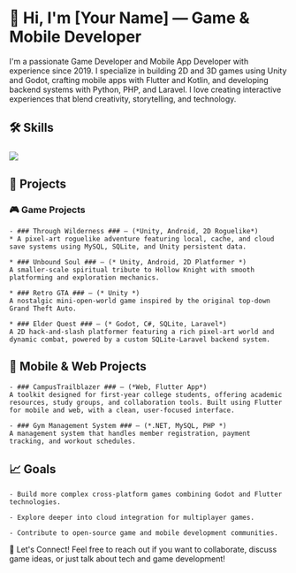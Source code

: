 # 👋 Hi, I'm [Your Name] — Game & Mobile Developer

I'm a passionate Game Developer and Mobile App Developer with experience since 2019. I specialize in building 2D and 3D games using Unity and Godot, crafting mobile apps with Flutter and Kotlin, and developing backend systems with Python, PHP, and Laravel.
I love creating interactive experiences that blend creativity, storytelling, and technology.
## 🛠 Skills
<h3 align="left"> <img src="https://skillicons.dev/icons?i=unity,unreal,flutter,kotlin,swift,androidstudio,react,nextjs,tailwind,nodejs,express,php,python,mysql,sqlite,cpp,typescript,javascript,postman,fsharp" /> </h3>


## 🚀 Projects
### 🎮 Game Projects

    - ### Through Wilderness ### — (*Unity, Android, 2D Roguelike*)
    * A pixel-art roguelike adventure featuring local, cache, and cloud save systems using MySQL, SQLite, and Unity persistent data.

    * ### Unbound Soul ### — (* Unity, Android, 2D Platformer *)
    A smaller-scale spiritual tribute to Hollow Knight with smooth platforming and exploration mechanics.

    * ### Retro GTA ### — (* Unity *)
    A nostalgic mini-open-world game inspired by the original top-down Grand Theft Auto.

    * ### Elder Quest ### — (* Godot, C#, SQLite, Laravel*)
    A 2D hack-and-slash platformer featuring a rich pixel-art world and dynamic combat, powered by a custom SQLite-Laravel backend system.

## 📱 Mobile & Web Projects

    - ### CampusTrailblazer ### — (*Web, Flutter App*)
    A toolkit designed for first-year college students, offering academic resources, study groups, and collaboration tools. Built using Flutter for mobile and web, with a clean, user-focused interface.

    - ### Gym Management System ### — (*.NET, MySQL, PHP *)
    A management system that handles member registration, payment tracking, and workout schedules.

## 📈 Goals

    - Build more complex cross-platform games combining Godot and Flutter technologies.

    - Explore deeper into cloud integration for multiplayer games.

    - Contribute to open-source game and mobile development communities.

🌟 Let's Connect!
Feel free to reach out if you want to collaborate, discuss game ideas, or just talk about tech and game development!
